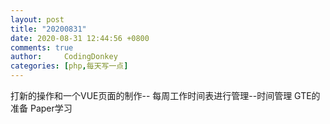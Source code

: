 ```yaml
---
layout: post
title: "20200831"
date: 2020-08-31 12:44:56 +0800
comments: true
author:     CodingDonkey
categories: [php,每天写一点]
---
```


打新的操作和一个VUE页面的制作--
每周工作时间表进行管理--时间管理
GTE的准备
Paper学习




